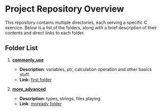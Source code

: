 # Project Repository Overview

This repository contains multiple directories, each serving a specific C exercice. Below is a list of the folders, along with a brief description of their contents and direct links to each folder.

## Folder List

1. **[commonly_use](./commonly_use)**
   - **Description**: variables, ptr, calculation operation and other basics stuff.
   - **Link**: [first folder](./commonly_use)

2. **[more_advanced](./more_advanced)**
   - **Description**: types, strings, files playing.
   - **Link**: [moreadv folder](./more_advanced)
